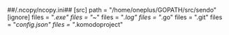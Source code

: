 ##/.ncopy/ncopy.ini##
[src]
path = "/home/oneplus/GOPATH/src/sendo"
[ignore]
files = "*.exe"
files = "*~"
files = "*.log"
files = "*.go"
files = ".git"
files = "*config.json"
files = "*.komodoproject"

